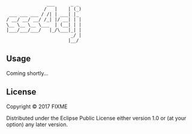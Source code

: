	               ___      _ _ 
	              /   |    | (_)
	 ___ ___ ___ / /| | ___| |_ 
	/ __/ __/ __/ /_| |/ __| | |
	\__ \__ \__ \___  | (__| | |
	|___/___/___/   |_/\___|_| |
	                        _/ |
	                       |__/ 

## Usage
Coming shortly...

## License

Copyright © 2017 FIXME

Distributed under the Eclipse Public License either version 1.0 or (at
your option) any later version.
